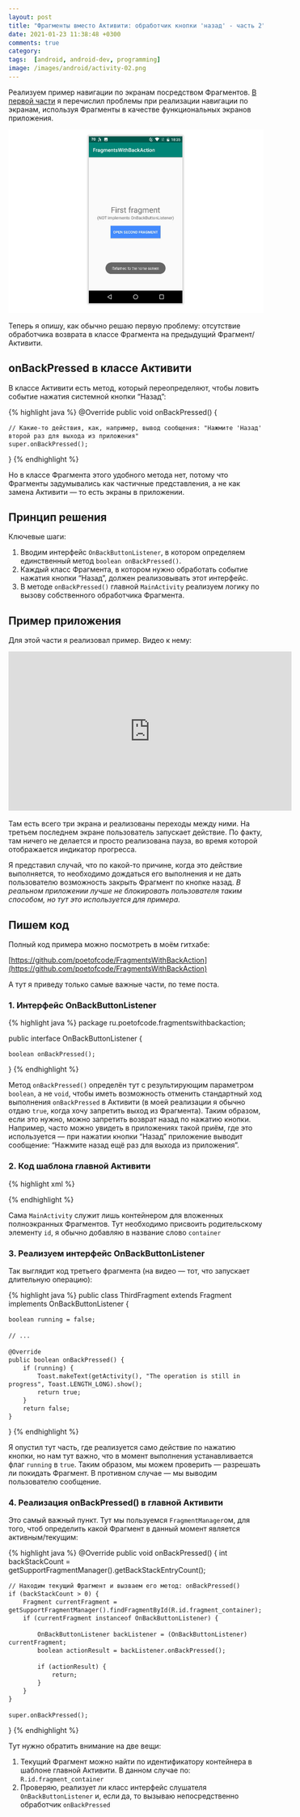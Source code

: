 ```yaml
---
layout: post
title: "Фрагменты вместо Активити: обработчик кнопки 'назад' - часть 2"
date: 2021-01-23 11:38:48 +0300
comments: true
category:
tags:  [android, android-dev, programming]
image: /images/android/activity-02.png
---
```


Реализуем пример навигации по экранам посредством Фрагментов. [В первой части](/2021/01/14/fragmentyu-vmesto-activity-vvedenie.html) я перечислил проблемы при реализации навигации по экранам, используя Фрагменты в качестве функциональных экранов приложения.

![Скриншот из примера](/images/android/activity-02-post.png)

Теперь я опишу, как обычно решаю первую проблему: отсутствие обработчика возврата в классе Фрагмента на предыдущий Фрагмент/Активити.

## onBackPressed в классе Активити

В классе Активити есть метод, который переопределяют, чтобы ловить событие нажатия системной кнопки “Назад”:


{% highlight java %}
@Override
public void onBackPressed() {
    
    // Какие-то действия, как, например, вывод сообщения: "Нажмите 'Назад' второй раз для выхода из приложения"
    super.onBackPressed();
}
{% endhighlight %}

Но в классе Фрагмента этого удобного метода нет, потому что Фрагменты задумывались как частичные представления, а не как замена Активити — то есть экраны в приложении.

## Принцип решения

Ключевые шаги:

1. Вводим интерфейс `OnBackButtonListener`, в котором определяем единственный метод `boolean onBackPressed()`.
2. Каждый класс Фрагмента, в котором нужно обработать событие нажатия кнопки “Назад”, должен реализовывать этот интерфейс.
3. В методе `onBackPressed()` главной `MainActivity` реализуем логику по вызову собственного обработчика Фрагмента.

## Пример приложения

Для этой части я реализовал пример. Видео к нему:

<iframe width="560" height="315" src="https://www.youtube.com/embed/2X_kx29x0II" frameborder="0" allow="accelerometer; autoplay; clipboard-write; encrypted-media; gyroscope; picture-in-picture" allowfullscreen></iframe>

Там есть всего три экрана и реализованы переходы между ними. На третьем последнем экране пользователь запускает действие. По факту, там ничего не делается и просто реализована пауза, во время которой отображается индикатор прогресса.

Я представил случай, что по какой-то причине, когда это действие выполняется, то необходимо дождаться его выполнения и не дать пользователю возможность закрыть Фрагмент по кнопке назад. *В реальном приложении лучше не блокировать пользователя таким способом, но тут это используется для примера.*

## Пишем код

Полный код примера можно посмотреть в моём гитхабе:

[https://github.com/poetofcode/FragmentsWithBackAction](https://github.com/poetofcode/FragmentsWithBackAction)

А тут я приведу только самые важные части, по теме поста.

### 1. Интерфейс OnBackButtonListener

{% highlight java %}
package ru.poetofcode.fragmentswithbackaction;

public interface OnBackButtonListener {

    boolean onBackPressed();

}
{% endhighlight %}

Метод `onBackPressed()` определён тут с результирующим параметром `boolean`, а не `void`, чтобы иметь возможность отменить стандартный ход выполнения `onBackPressed` в Активити (в моей реализации я обычно отдаю `true`, когда хочу запретить выход из Фрагмента). Таким образом, если это нужно, можно запретить возврат назад по нажатию кнопки. Например, часто можно увидеть в приложениях такой приём, где это используется — при нажатии кнопки “Назад” приложение выводит сообщение: “Нажмите назад ещё раз для выхода из приложения”.

### 2. Код шаблона главной Активити

{% highlight xml %}
<?xml version="1.0" encoding="utf-8"?>
<FrameLayout xmlns:android="http://schemas.android.com/apk/res/android"
    xmlns:app="http://schemas.android.com/apk/res-auto"
    xmlns:tools="http://schemas.android.com/tools"
    android:id="@+id/fragment_container"
    android:layout_width="match_parent"
    android:layout_height="match_parent"
    tools:context=".MainActivity" />
{% endhighlight %}

Сама `MainActivity` служит лишь контейнером для вложенных полноэкранных Фрагментов. Тут необходимо присвоить родительскому элементу `id`, я обычно добавляю в название слово `container`

### 3. Реализуем интерфейс OnBackButtonListener

Так выглядит код третьего фрагмента (на видео — тот, что запускает длительную операцию):

{% highlight java %}
public class ThirdFragment extends Fragment implements OnBackButtonListener {

    boolean running = false;

    // ...

    @Override
    public boolean onBackPressed() {
        if (running) {
            Toast.makeText(getActivity(), "The operation is still in progress", Toast.LENGTH_LONG).show();
            return true;
        }
        return false;
    }
}
{% endhighlight %}

Я опустил тут часть, где реализуется само действие по нажатию кнопки, но нам тут важно, что в момент выполнения устанавливается флаг `running` в `true`. Таким образом, мы можем проверить — разрешать ли покидать Фрагмент. В противном случае — мы выводим пользователю сообщение.

### 4. Реализация onBackPressed() в главной Активити

Это самый важный пункт. Тут мы пользуемся `FragmentManager`ом, для того, чтоб определить какой Фрагмент в данный момент является активным/текущим:

{% highlight java %}
@Override
public void onBackPressed() {
    int backStackCount = getSupportFragmentManager().getBackStackEntryCount();

    // Находим текущий Фрагмент и вызваем его метод: onBackPressed()
    if (backStackCount > 0) {
        Fragment currentFragment = getSupportFragmentManager().findFragmentById(R.id.fragment_container);
        if (currentFragment instanceof OnBackButtonListener) {

            OnBackButtonListener backListener = (OnBackButtonListener) currentFragment;
            boolean actionResult = backListener.onBackPressed();

            if (actionResult) {
                return;
            }
        }
    }

    super.onBackPressed();
}
{% endhighlight %}

Тут нужно обратить внимание на две вещи:

1. Текущий Фрагмент можно найти по идентификатору контейнера в шаблоне главной Активити. В данном случае по: `R.id.fragment_container`
2. Проверяю, реализует ли класс интерфейс слушателя `OnBackButtonListener` и, если да, то вызываю непосредственно обработчик `onBackPressed`